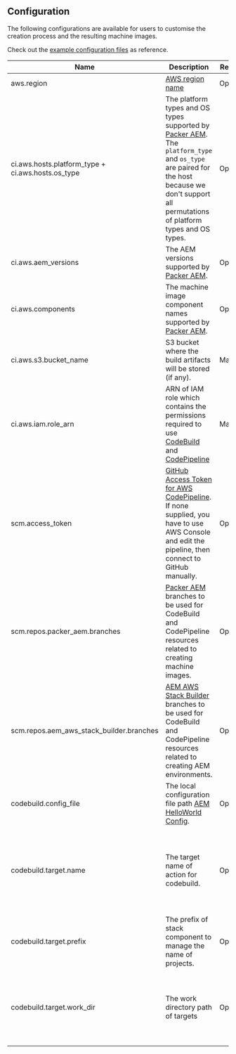 Configuration
-------------

The following configurations are available for users to customise the creation process and the resulting machine images.

Check out the [example configuration files](https://github.com/shinesolutions/aem-aws-stack-builder/blob/master/examples/user-config/) as reference.


| Name | Description | Required? | Default |
|------|-------------|-----------|---------|
| aws.region | [AWS region name](http://docs.aws.amazon.com/AWSEC2/latest/UserGuide/using-regions-availability-zones.html) | Optional | `ap-southeast-2` |
| ci.aws.hosts.platform_type + ci.aws.hosts.os_type | The platform types and OS types supported by [Packer AEM](https://github.com/shinesolutions/packer-aem/tree/master/examples/user-config). The `platform_type` and `os_type` are paired for the host because we don't support all permutations of platform types and OS types. | Optional | `aws` + `rhel7`, `aws` + `amazon-linux2`, `docker` + `centos7` |
| ci.aws.aem_versions | The AEM versions supported by [Packer AEM](https://github.com/shinesolutions/packer-aem/tree/master/examples/user-config). | Optional | `aem62`, `aem63`, `aem64` |
| ci.aws.components | The machine image component names supported by [Packer AEM](https://github.com/shinesolutions/packer-aem#packer-aem). | Optional | `java`, `author`, `publish`, `dispatcher`, `author-publish-dispatcher` |
| ci.aws.s3.bucket_name | S3 bucket where the build artifacts will be stored (if any). | Mandatory | |
| ci.aws.iam.role_arn | ARN of IAM role which contains the permissions required to use [CodeBuild](https://docs.aws.amazon.com/codebuild/latest/userguide/auth-and-access-control-permissions-reference.html) and [CodePipeline](https://docs.aws.amazon.com/codepipeline/latest/userguide/how-to-custom-role.html) | Mandatory | |
| scm.access_token | [GitHub Access Token for AWS CodePipeline](https://docs.aws.amazon.com/codepipeline/latest/userguide/GitHub-authentication.html). If none supplied, you have to use AWS Console and edit the pipeline, then connect to GitHub manually. | Optional | |
| scm.repos.packer_aem.branches | [Packer AEM](https://github.com/shinesolutions/packer-aem) branches to be used for CodeBuild and CodePipeline resources related to creating machine images. | Optional | An array with single value `master` |
| scm.repos.aem_aws_stack_builder.branches | [AEM AWS Stack Builder](https://github.com/shinesolutions/aem-aws-stack-builder) branches to be used for CodeBuild and CodePipeline resources related to creating AEM environments. | Optional | An array with single value `master` |
| codebuild.config_file | The local configuration file path [AEM HelloWorld Config](https://github.com/shinesolutions/aem-helloworld-config). | Optional | `stage/user-config/zzz-test.yaml`|
| codebuild.target.name | The target name of action for codebuild. | Optional | `build-aws-resources`, `build-stack-manager`, `cleanup-stack-manager`, `create-consolidated`, `create-full-set` |
| codebuild.target.prefix | The prefix of stack component to manage the name of projects. | Optional | `res`, `sm`, `con`, `fs`, `smcl` | 
| codebuild.target.work_dir | The work directory path of targets | Optional | `stage/user-config/aws-resources-sandpit/`, `stage/user-config/aem-stack-manager-sandpit/`, `overwrite-me` |
